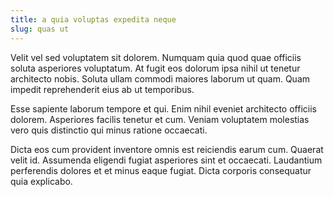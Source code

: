 ```yaml
---
title: a quia voluptas expedita neque
slug: quas ut
---
```


Velit vel sed voluptatem sit dolorem. Numquam quia quod quae officiis soluta asperiores voluptatum. At fugit eos dolorum ipsa nihil ut tenetur architecto nobis. Soluta ullam commodi maiores laborum ut quam. Quam impedit reprehenderit eius ab ut temporibus.

Esse sapiente laborum tempore et qui. Enim nihil eveniet architecto officiis dolorem. Asperiores facilis tenetur et cum. Veniam voluptatem molestias vero quis distinctio qui minus ratione occaecati.

Dicta eos cum provident inventore omnis est reiciendis earum cum. Quaerat velit id. Assumenda eligendi fugiat asperiores sint et occaecati. Laudantium perferendis dolores et et minus eaque fugiat. Dicta corporis consequatur quia explicabo.
